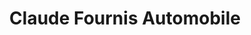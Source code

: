 ---
title: "Claude Fournis Automobile"
url: /herouville-saint-clair/claude-fournis-automobile/
shop: voiture
---